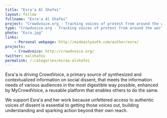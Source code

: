 ```yaml
---
title: "Esra'a Al Shafei"
layout: fellow 
fullname: "Esra'a Al Shafei"
project: "Crowdvoice.org - Tracking voices of protest from around the world"
type: "Crowdvoice.org - Tracking voices of protest from around the world"
photo: "Esra.jpg"
links: 
    - Personal webpage: http://mideastyouth.com/author/esra/
projects:
    - Crowdvoice: http://crowdvoice.org/
twitter: ealshafei
permalink: /:categories/esraa-alshafei
---
```


Esra'a is driving CrowdVoice, a primary source of synthesized and contextualized information on social dissent, that meets the information needs of various audiences in the most digestible way possible, enhanced by MyCrowdVoice, a reusable platform that enables others to do the same.

We support Esra'a and her work because unfettered access to authentic voices of dissent is essential to getting those voices out, building understanding and sparking action beyond their own reach.

